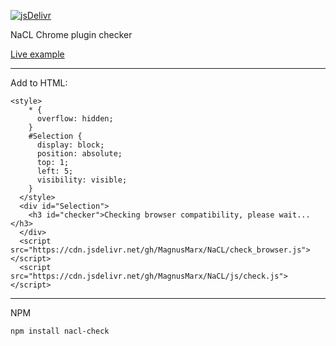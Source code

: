 [![jsDelivr](https://data.jsdelivr.com/v1.0.0/package/gh/nacl/badge)](https://www.jsdelivr.com/package/gh/nacl)

NaCL Chrome plugin checker

<a target='_blank' href='https://adamtrex.azurewebsites.net/programs/games/Funky%20Karts/index.html'>Live example</a>

<hr>

Add to HTML:

```
<style>
    * {
      overflow: hidden;
    }
    #Selection {
      display: block;
      position: absolute;
      top: 1;
      left: 5;
      visibility: visible;
    }
  </style>
  <div id="Selection">
    <h3 id="checker">Checking browser compatibility, please wait...</h3>
  </div>
  <script src="https://cdn.jsdelivr.net/gh/MagnusMarx/NaCL/check_browser.js"></script>
  <script src="https://cdn.jsdelivr.net/gh/MagnusMarx/NaCL/js/check.js"></script>
  ```

<hr>

NPM

```
npm install nacl-check
```
